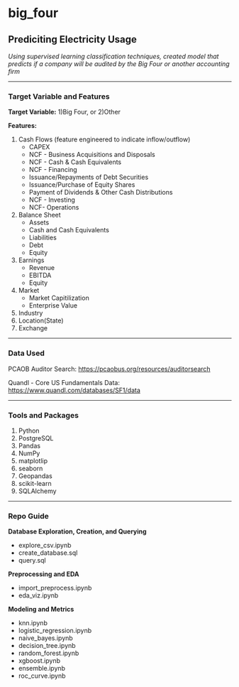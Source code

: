 # big_four

## Prediciting Electricity Usage

*Using supervised learning classification techniques, created model that predicts if a company will be audited by the Big Four or another accounting firm*

---
### Target Variable and Features
**Target Variable:** 1)Big Four, or 2)Other

**Features:**
1. Cash Flows (feature engineered to indicate inflow/outflow)
   - CAPEX
   - NCF - Business Acquisitions and Disposals
   - NCF - Cash & Cash Equivalents
   - NCF - Financing
   - Issuance/Repayments of Debt Securities
   - Issuance/Purchase of Equity Shares 
   - Payment of Dividends & Other Cash Distributions
   - NCF - Investing
   - NCF- Operations
2. Balance Sheet
   - Assets
   - Cash and Cash Equivalents
   - Liabilities
   - Debt
   - Equity
3. Earnings
   - Revenue
   - EBITDA
   - Equity
4. Market
   - Market Capitilization
   - Enterprise Value
5. Industry
6. Location(State)
7. Exchange

---

### Data Used
PCAOB Auditor Search:
https://pcaobus.org/resources/auditorsearch

Quandl - Core US Fundamentals Data:
https://www.quandl.com/databases/SF1/data

---

### Tools and Packages
1. Python
2. PostgreSQL
3. Pandas
4. NumPy
5. matplotlip
6. seaborn
7. Geopandas
8. scikit-learn
9. SQLAlchemy

---

### Repo Guide

**Database Exploration, Creation, and Querying**

- explore_csv.ipynb
- create_database.sql
- query.sql

**Preprocessing and EDA**

- import_preprocess.ipynb
- eda_viz.ipynb

**Modeling and Metrics**

- knn.ipynb
- logistic_regression.ipynb
- naive_bayes.ipynb
- decision_tree.ipynb
- random_forest.ipynb
- xgboost.ipynb
- ensemble.ipynb
- roc_curve.ipynb

